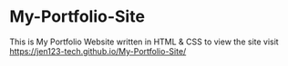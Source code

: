 # My-Portfolio-Site

This is My Portfolio Website written in HTML & CSS to view the site visit https://jen123-tech.github.io/My-Portfolio-Site/
